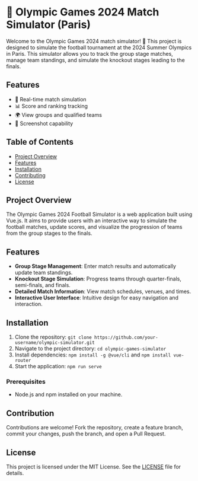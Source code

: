 # 🏅 Olympic Games 2024 Match Simulator (Paris)

Welcome to the Olympic Games 2024 match simulator! 🥳 This project is designed to simulate the football tournament at the 2024 Summer Olympics in Paris. This simulator allows you to track the group stage matches, manage team standings, and simulate the knockout stages leading to the finals.

## Features
- 🔄 Real-time match simulation
- 📊 Score and ranking tracking
- 🌍 View groups and qualified teams
- 📸 Screenshot capability
  
## Table of Contents
- [Project Overview](#project-overview)
- [Features](#features)
- [Installation](#installation)
- [Contributing](#contributing)
- [License](#license)

## Project Overview
The Olympic Games 2024 Football Simulator is a web application built using Vue.js. It aims to provide users with an interactive way to simulate the football matches, update scores, and visualize the progression of teams from the group stages to the finals.

## Features
- **Group Stage Management**: Enter match results and automatically update team standings.
- **Knockout Stage Simulation**: Progress teams through quarter-finals, semi-finals, and finals.
- **Detailed Match Information**: View match schedules, venues, and times.
- **Interactive User Interface**: Intuitive design for easy navigation and interaction.

## Installation
1. Clone the repository: `git clone https://github.com/your-username/olympic-simulator.git`
2. Navigate to the project directory: `cd olympic-games-simulator`
3. Install dependencies: `npm install -g @vue/cli` and `npm install vue-router`
4. Start the application: `npm run serve`

### Prerequisites
- Node.js and npm installed on your machine.

## Contribution
Contributions are welcome! Fork the repository, create a feature branch, commit your changes, push the branch, and open a Pull Request.

## License
This project is licensed under the MIT License. See the [LICENSE](LICENSE) file for details.
